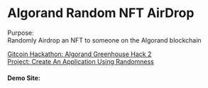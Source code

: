 # Algorand Random NFT AirDrop

Purpose:  
Randomly Airdrop an NFT to someone on the Algorand blockchain

[Gitcoin Hackathon: Algorand Greenhouse Hack 2](https://gitcoin.co/hackathon/greenhouse?org=algorandfoundation)  
[Project: Create An Application Using Randomness](https://gitcoin.co/issue/29366)

#### Demo Site:
